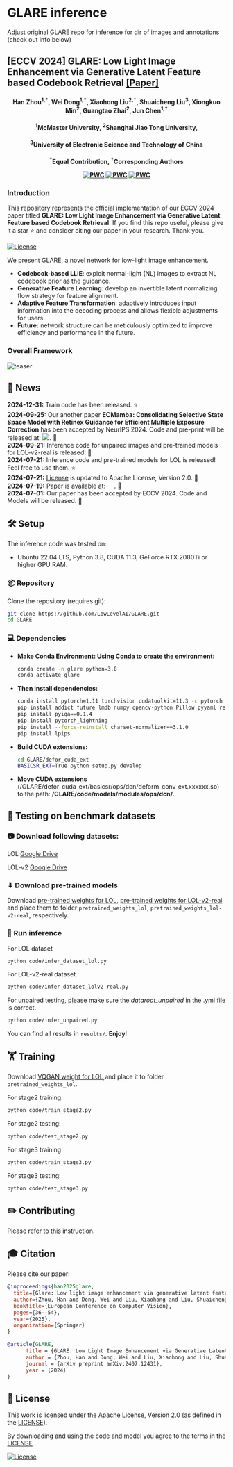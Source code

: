 # GLARE inference
Adjust original GLARE repo for inference for dir of images and annotations (check out info below)

##  [ECCV 2024] GLARE: Low Light Image Enhancement via Generative Latent Feature based Codebook Retrieval [[Paper]](https://arxiv.org/pdf/2407.12431)

<h4 align="center">Han Zhou<sup>1,*</sup>, Wei Dong<sup>1,*</sup>, Xiaohong Liu<sup>2,&dagger;</sup>, Shuaicheng Liu<sup>3</sup>, Xiongkuo Min<sup>2</sup>, Guangtao Zhai<sup>2</sup>, Jun Chen<sup>1,&dagger;</sup></center>
<h4 align="center"><sup>1</sup>McMaster University, <sup>2</sup>Shanghai Jiao Tong University, 
<h4 align="center"><sup>3</sup>University of Electronic Science and Technology of China</center></center>
<h4 align="center"><sup>*</sup>Equal Contribution, <sup>&dagger;</sup>Corresponding Authors</center></center>


	
[![PWC](https://img.shields.io/endpoint.svg?url=https://paperswithcode.com/badge/glare-low-light-image-enhancement-via/low-light-image-enhancement-on-lolv2)](https://paperswithcode.com/sota/low-light-image-enhancement-on-lolv2?p=glare-low-light-image-enhancement-via)
[![PWC](https://img.shields.io/endpoint.svg?url=https://paperswithcode.com/badge/glare-low-light-image-enhancement-via/low-light-image-enhancement-on-lolv2-1)](https://paperswithcode.com/sota/low-light-image-enhancement-on-lolv2-1?p=glare-low-light-image-enhancement-via)
[![PWC](https://img.shields.io/endpoint.svg?url=https://paperswithcode.com/badge/glare-low-light-image-enhancement-via/low-light-image-enhancement-on-lol)](https://paperswithcode.com/sota/low-light-image-enhancement-on-lol?p=glare-low-light-image-enhancement-via)




### Introduction
This repository represents the official implementation of our ECCV 2024 paper titled **GLARE: Low Light Image Enhancement via Generative Latent Feature based Codebook Retrieval**. If you find this repo useful, please give it a star ⭐ and consider citing our paper in your research. Thank you.

[![License](https://img.shields.io/badge/License-Apache--2.0-929292)](https://www.apache.org/licenses/LICENSE-2.0)

We present GLARE, a novel network for low-light image enhancement.

- **Codebook-based LLIE**: exploit normal-light (NL) images to extract NL codebook prior as the guidance.
- **Generative Feature Learning**: develop an invertible latent normalizing flow strategy for feature alignment.
- **Adaptive Feature Transformation**: adaptively introduces input information into the decoding process and allows flexible adjustments for users. 
- **Future:** network structure can be meticulously optimized to improve efficiency and performance in the future.

### Overall Framework
![teaser](images/framework.png)

## 📢 News
**2024-12-31:** Train code has been released.  ⭐ <br>
**2024-09-25:** Our another paper **ECMamba: Consolidating Selective State Space Model with Retinex Guidance for Efficient Multiple Exposure Correction** has been accepted by NeurIPS 2024. Code and pre-print will be released at: <a href="https://github.com/LowlevelAI/ECMamba"><img src="https://img.shields.io/github/stars/LowlevelAI/ECMamba"/></a>. :rocket:<br>
**2024-09-21:** Inference code for unpaired images and pre-trained models for LOL-v2-real is released! :rocket:<br>
**2024-07-21:** Inference code and pre-trained models for LOL is released! Feel free to use them. ⭐ <br>
**2024-07-21:** [License](LICENSE.txt) is updated to Apache License, Version 2.0. 💫 <br>
**2024-07-19:** Paper is available at: <a href="https://arxiv.org/pdf/2407.12431"><img src="https://img.shields.io/badge/arXiv-PDF-b31b1b" height="16"></a>. :tada: <br>
**2024-07-01:** Our paper has been accepted by ECCV 2024. Code and Models will be released. :rocket:<br>


## 🛠️ Setup

The inference code was tested on:

- Ubuntu 22.04 LTS, Python 3.8, CUDA 11.3, GeForce RTX 2080Ti or higher GPU RAM.

### 📦 Repository

Clone the repository (requires git):

```bash
git clone https://github.com/LowLevelAI/GLARE.git
cd GLARE
```

### 💻 Dependencies

- **Make Conda Environment: Using [Conda](https://conda.io/projects/conda/en/latest/user-guide/tasks/manage-environments.html) to create the environment:** 

    ```bash
    conda create -n glare python=3.8
    conda activate glare
    ```
- **Then install dependencies:**

  ```bash
  conda install pytorch=1.11 torchvision cudatoolkit=11.3 -c pytorch
  pip install addict future lmdb numpy opencv-python Pillow pyyaml requests scikit-image scipy tqdm yapf einops tb-nightly natsort
  pip install pyiqa==0.1.4 
  pip install pytorch_lightning
  pip install --force-reinstall charset-normalizer==3.1.0
  pip install lpips
  ```

- **Build CUDA extensions:**
  
  ```bash
  cd GLARE/defor_cuda_ext
  BASICSR_EXT=True python setup.py develop
  ```

- **Move CUDA extensions** (/GLARE/defor_cuda_ext/basicsr/ops/dcn/deform_conv_ext.xxxxxx.so) to the path: **/GLARE/code/models/modules/ops/dcn/**.


## 🏃 Testing on benchmark datasets

### 📷 Download following datasets:

LOL [Google Drive](https://drive.google.com/file/d/1L-kqSQyrmMueBh_ziWoPFhfsAh50h20H/view?usp=sharing)

LOL-v2 [Google Drive](https://drive.google.com/file/d/1Ou9EljYZW8o5dbDCf9R34FS8Pd8kEp2U/view?usp=sharing)



### ⬇ Download pre-trained models

Download [pre-trained weights for LOL](https://drive.google.com/drive/folders/1DuATvqpNgRGlPq5_LvvzghkFdFL9sYvq), [pre-trained weights for LOL-v2-real](https://drive.google.com/drive/folders/1Cesn3jJAdxjT7DDZCTMU8Vt2CnauBL7F?usp=drive_link) and place them to folder `pretrained_weights_lol`, `pretrained_weights_lol-v2-real`, respectively.

### 🚀 Run inference

For LOL dataset

```bash
python code/infer_dataset_lol.py
```

For LOL-v2-real dataset

```bash
python code/infer_dataset_lolv2-real.py
```

For unpaired testing, please make sure the *dataroot_unpaired* in the .yml file is correct.

```bash
python code/infer_unpaired.py
```

You can find all results in `results/`. **Enjoy**!


## 🏋️ Training

Download [VQGAN weight for LOL](https://drive.google.com/drive/folders/1DuATvqpNgRGlPq5_LvvzghkFdFL9sYvq),and place it to folder `pretrained_weights_lol`.

For stage2 training:
```bash
python code/train_stage2.py
```

For stage2 testing:
```bash
python code/test_stage2.py
```

For stage3 training:
```bash
python code/train_stage3.py
```

For stage3 testing:
```bash
python code/test_stage3.py
```


## ✏️ Contributing

Please refer to [this](CONTRIBUTING.md) instruction.

## 🎓 Citation

Please cite our paper:

```bibtex
@inproceedings{han2025glare,
  title={Glare: Low light image enhancement via generative latent feature based codebook retrieval},
  author={Zhou, Han and Dong, Wei and Liu, Xiaohong and Liu, Shuaicheng and Min, Xiongkuo and Zhai, Guangtao and Chen, Jun},
  booktitle={European Conference on Computer Vision},
  pages={36--54},
  year={2025},
  organization={Springer}
}

@article{GLARE,
      title = {GLARE: Low Light Image Enhancement via Generative Latent Feature based Codebook Retrieval}, 
      author = {Zhou, Han and Dong, Wei and Liu, Xiaohong and Liu, Shuaicheng and Min, Xiongkuo and Zhai, Guangtao and Chen, Jun},
      journal = {arXiv preprint arXiv:2407.12431},
      year = {2024}
}
```

## 🎫 License

This work is licensed under the Apache License, Version 2.0 (as defined in the [LICENSE](LICENSE.txt)).

By downloading and using the code and model you agree to the terms in the  [LICENSE](LICENSE.txt).

[![License](https://img.shields.io/badge/License-Apache--2.0-929292)](https://www.apache.org/licenses/LICENSE-2.0)


